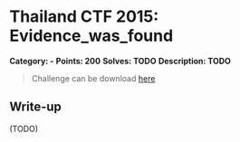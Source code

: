 # Thailand CTF 2015: Evidence_was_found

**Category: -**
**Points: 200**
**Solves: TODO**
**Description: TODO**

> Challenge can be download [here](https://drive.google.com/open?id=0B7IUFMzhGLwSMHh2dldqeFlrRGs)

## Write-up

(TODO)